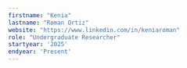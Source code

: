 ```yaml
---
firstname: "Kenia"
lastname: "Roman Ortiz"
website: "https://www.linkedin.com/in/keniaroman"
role: "Undergraduate Researcher"
startyear: '2025'
endyear: 'Present'
---
```

